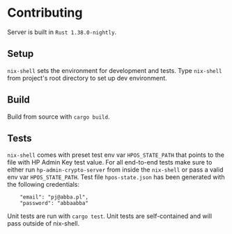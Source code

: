 # Contributing

Server is built in `Rust 1.38.0-nightly`.

## Setup
`nix-shell` sets the environment for development and tests. Type `nix-shell` from project's root directory to set up dev environment.

## Build
Build from source with `cargo build`.

## Tests
`nix-shell` comes with preset test env var `HPOS_STATE_PATH` that points to the file with HP Admin Key test value. For all end-to-end tests make sure to either run `hp-admin-crypto-server` from inside the `nix-shell` or pass a valid env var `HPOS_STATE_PATH`. Test file `hpos-state.json` has been generated with the following credentials:
```
	"email": "pj@abba.pl",
	"password": "abbaabba"
```

Unit tests are run with `cargo test`. Unit tests are self-contained and will pass outside of nix-shell.